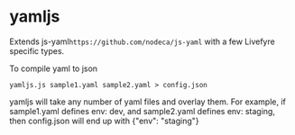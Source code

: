 yamljs
====

Extends js-yaml`https://github.com/nodeca/js-yaml` with a few Livefyre specific types.

To compile yaml to json

```
yamljs.js sample1.yaml sample2.yaml > config.json
```

yamljs will take any number of yaml files and overlay them. For example, if sample1.yaml defines env: dev,
and sample2.yaml defines env: staging, then config.json will end up with {"env": "staging"}
